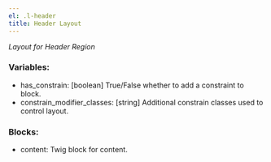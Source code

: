 ```yaml
---
el: .l-header
title: Header Layout
---
```

_Layout for Header Region_

### Variables:
* has_constrain: [boolean] True/False whether to add a constraint 
to block.
* constrain_modifier_classes: [string] Additional constrain classes 
used to control layout.

### Blocks:
* content: Twig block for content.
